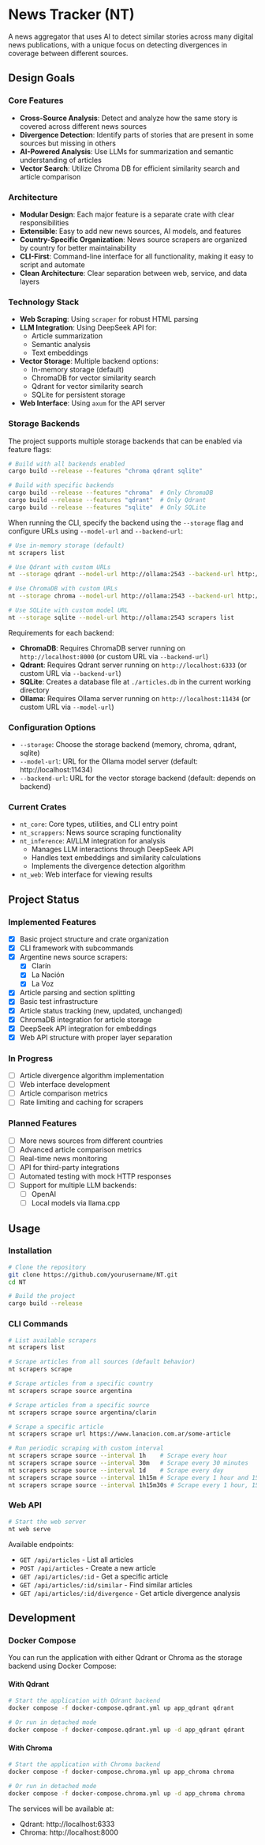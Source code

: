 # News Tracker (NT)

A news aggregator that uses AI to detect similar stories across many digital news publications, with a unique focus on detecting divergences in coverage between different sources.

## Design Goals

### Core Features
- **Cross-Source Analysis**: Detect and analyze how the same story is covered across different news sources
- **Divergence Detection**: Identify parts of stories that are present in some sources but missing in others
- **AI-Powered Analysis**: Use LLMs for summarization and semantic understanding of articles
- **Vector Search**: Utilize Chroma DB for efficient similarity search and article comparison

### Architecture
- **Modular Design**: Each major feature is a separate crate with clear responsibilities
- **Extensible**: Easy to add new news sources, AI models, and features
- **Country-Specific Organization**: News source scrapers are organized by country for better maintainability
- **CLI-First**: Command-line interface for all functionality, making it easy to script and automate
- **Clean Architecture**: Clear separation between web, service, and data layers

### Technology Stack
- **Web Scraping**: Using `scraper` for robust HTML parsing
- **LLM Integration**: Using DeepSeek API for:
  - Article summarization
  - Semantic analysis
  - Text embeddings
- **Vector Storage**: Multiple backend options:
  - In-memory storage (default)
  - ChromaDB for vector similarity search
  - Qdrant for vector similarity search
  - SQLite for persistent storage
- **Web Interface**: Using `axum` for the API server

### Storage Backends
The project supports multiple storage backends that can be enabled via feature flags:

```bash
# Build with all backends enabled
cargo build --release --features "chroma qdrant sqlite"

# Build with specific backends
cargo build --release --features "chroma"  # Only ChromaDB
cargo build --release --features "qdrant"  # Only Qdrant
cargo build --release --features "sqlite"  # Only SQLite
```

When running the CLI, specify the backend using the `--storage` flag and configure URLs using `--model-url` and `--backend-url`:

```bash
# Use in-memory storage (default)
nt scrapers list

# Use Qdrant with custom URLs
nt --storage qdrant --model-url http://ollama:2543 --backend-url http://qdrant:3244 scrapers list

# Use ChromaDB with custom URLs
nt --storage chroma --model-url http://ollama:2543 --backend-url http://chroma:8000 scrapers list

# Use SQLite with custom model URL
nt --storage sqlite --model-url http://ollama:2543 scrapers list
```

Requirements for each backend:
- **ChromaDB**: Requires ChromaDB server running on `http://localhost:8000` (or custom URL via `--backend-url`)
- **Qdrant**: Requires Qdrant server running on `http://localhost:6333` (or custom URL via `--backend-url`)
- **SQLite**: Creates a database file at `./articles.db` in the current working directory
- **Ollama**: Requires Ollama server running on `http://localhost:11434` (or custom URL via `--model-url`)

### Configuration Options
- `--storage`: Choose the storage backend (memory, chroma, qdrant, sqlite)
- `--model-url`: URL for the Ollama model server (default: http://localhost:11434)
- `--backend-url`: URL for the vector storage backend (default: depends on backend)

### Current Crates
- `nt_core`: Core types, utilities, and CLI entry point
- `nt_scrappers`: News source scraping functionality
- `nt_inference`: AI/LLM integration for analysis
  - Manages LLM interactions through DeepSeek API
  - Handles text embeddings and similarity calculations
  - Implements the divergence detection algorithm
- `nt_web`: Web interface for viewing results

## Project Status

### Implemented Features
- [x] Basic project structure and crate organization
- [x] CLI framework with subcommands
- [x] Argentine news source scrapers:
  - [x] Clarín
  - [x] La Nación
  - [x] La Voz
- [x] Article parsing and section splitting
- [x] Basic test infrastructure
- [x] Article status tracking (new, updated, unchanged)
- [x] ChromaDB integration for article storage
- [x] DeepSeek API integration for embeddings
- [x] Web API structure with proper layer separation

### In Progress
- [ ] Article divergence algorithm implementation
- [ ] Web interface development
- [ ] Article comparison metrics
- [ ] Rate limiting and caching for scrapers

### Planned Features
- [ ] More news sources from different countries
- [ ] Advanced article comparison metrics
- [ ] Real-time news monitoring
- [ ] API for third-party integrations
- [ ] Automated testing with mock HTTP responses
- [ ] Support for multiple LLM backends:
  - [ ] OpenAI
  - [ ] Local models via llama.cpp

## Usage

### Installation
```bash
# Clone the repository
git clone https://github.com/yourusername/NT.git
cd NT

# Build the project
cargo build --release
```

### CLI Commands
```bash
# List available scrapers
nt scrapers list

# Scrape articles from all sources (default behavior)
nt scrapers scrape

# Scrape articles from a specific country
nt scrapers scrape source argentina

# Scrape articles from a specific source
nt scrapers scrape source argentina/clarin

# Scrape a specific article
nt scrapers scrape url https://www.lanacion.com.ar/some-article

# Run periodic scraping with custom interval
nt scrapers scrape source --interval 1h    # Scrape every hour
nt scrapers scrape source --interval 30m   # Scrape every 30 minutes
nt scrapers scrape source --interval 1d    # Scrape every day
nt scrapers scrape source --interval 1h15m # Scrape every 1 hour and 15 minutes
nt scrapers scrape source --interval 1h15m30s # Scrape every 1 hour, 15 minutes and 30 seconds
```

### Web API
```bash
# Start the web server
nt web serve
```

Available endpoints:
- `GET /api/articles` - List all articles
- `POST /api/articles` - Create a new article
- `GET /api/articles/:id` - Get a specific article
- `GET /api/articles/:id/similar` - Find similar articles
- `GET /api/articles/:id/divergence` - Get article divergence analysis

## Development

### Docker Compose

You can run the application with either Qdrant or Chroma as the storage backend using Docker Compose:

#### With Qdrant
```bash
# Start the application with Qdrant backend
docker compose -f docker-compose.qdrant.yml up app_qdrant qdrant

# Or run in detached mode
docker compose -f docker-compose.qdrant.yml up -d app_qdrant qdrant
```

#### With Chroma
```bash
# Start the application with Chroma backend
docker compose -f docker-compose.chroma.yml up app_chroma chroma

# Or run in detached mode
docker compose -f docker-compose.chroma.yml up -d app_chroma chroma
```

The services will be available at:
- Qdrant: http://localhost:6333
- Chroma: http://localhost:8000